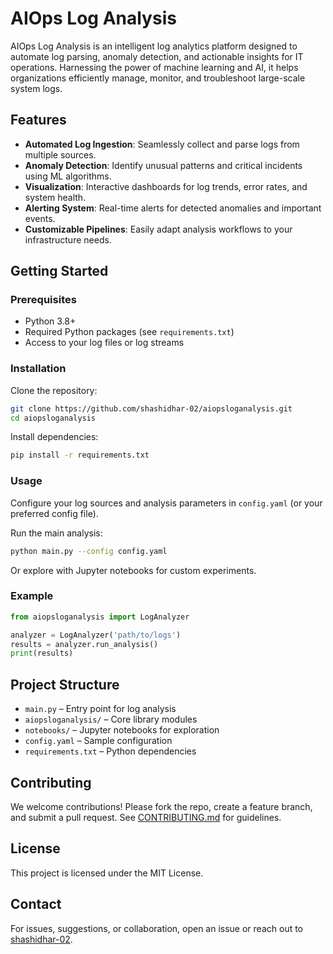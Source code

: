 # AIOps Log Analysis

AIOps Log Analysis is an intelligent log analytics platform designed to automate log parsing, anomaly detection, and actionable insights for IT operations. Harnessing the power of machine learning and AI, it helps organizations efficiently manage, monitor, and troubleshoot large-scale system logs.

## Features

- **Automated Log Ingestion**: Seamlessly collect and parse logs from multiple sources.
- **Anomaly Detection**: Identify unusual patterns and critical incidents using ML algorithms.
- **Visualization**: Interactive dashboards for log trends, error rates, and system health.
- **Alerting System**: Real-time alerts for detected anomalies and important events.
- **Customizable Pipelines**: Easily adapt analysis workflows to your infrastructure needs.

## Getting Started

### Prerequisites

- Python 3.8+
- Required Python packages (see `requirements.txt`)
- Access to your log files or log streams

### Installation

Clone the repository:

```bash
git clone https://github.com/shashidhar-02/aiopsloganalysis.git
cd aiopsloganalysis
```

Install dependencies:

```bash
pip install -r requirements.txt
```

### Usage

Configure your log sources and analysis parameters in `config.yaml` (or your preferred config file).

Run the main analysis:

```bash
python main.py --config config.yaml
```

Or explore with Jupyter notebooks for custom experiments.

### Example

```python
from aiopsloganalysis import LogAnalyzer

analyzer = LogAnalyzer('path/to/logs')
results = analyzer.run_analysis()
print(results)
```

## Project Structure

- `main.py` – Entry point for log analysis
- `aiopsloganalysis/` – Core library modules
- `notebooks/` – Jupyter notebooks for exploration
- `config.yaml` – Sample configuration
- `requirements.txt` – Python dependencies

## Contributing

We welcome contributions! Please fork the repo, create a feature branch, and submit a pull request. See [CONTRIBUTING.md](CONTRIBUTING.md) for guidelines.

## License

This project is licensed under the MIT License.

## Contact

For issues, suggestions, or collaboration, open an issue or reach out to [shashidhar-02](https://github.com/shashidhar-02).

